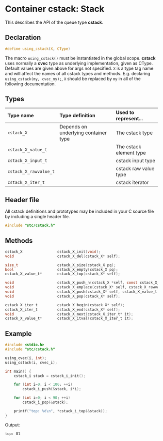 # Container cstack: Stack

This describes the API of the queue type **cstack**.

## Declaration

```c
#define using_cstack(X, CType)
```
The macro `using_cstack()` must be instantiated in the global scope.
**cstack** uses normally a **cvec** type as underlying implementation, given as CType.
Default values are given above for args not specified. `X` is a type tag name and
will affect the names of all cstack types and methods. E.g. declaring `using_cstack(my, cvec_my);`,
`X` should be replaced by `my` in all of the following documentation.

## Types

| Type name             | Type definition                        | Used to represent...                |
|:----------------------|:---------------------------------------|:------------------------------------|
| `cstack_X`            | Depends on underlying container type   | The cstack type                     |
| `cstack_X_value_t`    |                                        | The cstack element type             |
| `cstack_X_input_t`    |                                        | cstack input type                   |
| `cstack_X_rawvalue_t` |                                        | cstack raw value type               |
| `cstack_X_iter_t`     |                                        | cstack iterator                     |

## Header file

All cstack definitions and prototypes may be included in your C source file by including a single header file.

```c
#include "stc/cstack.h"
```

## Methods

```c
cstack_X                cstack_X_init(void);
void                    cstack_X_del(cstack_X* self);

size_t                  cstack_X_size(cstack_X pq);
bool                    cstack_X_empty(cstack_X pq);
cstack_X_value_t*       cstack_X_top(cstack_X* self);

void                    cstack_X_push_n(cstack_X *self, const cstack_X_input_t in[], size_t size);
void                    cstack_X_emplace(cstack_X* self, cstack_X_rawvalue_t raw);
void                    cstack_X_push(cstack_X* self, cstack_X_value_t value);
void                    cstack_X_pop(cstack_X* self);

cstack_X_iter_t         cstack_X_begin(cstack_X* self);
cstack_X_iter_t         cstack_X_end(cstack_X* self);
void                    cstack_X_next(cstack_X_iter_t* it);
cstack_X_value_t*       cstack_X_itval(cstack_X_iter_t it);
```

## Example
```c
#include <stdio.h>
#include "stc/cstack.h"

using_cvec(i, int);
using_cstack(i, cvec_i);

int main() {
    cstack_i stack = cstack_i_init();

    for (int i=0; i < 100; ++i)
        cstack_i_push(&stack, i*i);

    for (int i=0; i < 90; ++i)
        cstack_i_pop(&stack);

    printf("top: %d\n", *cstack_i_top(&stack));
}
```
Output:
```
top: 81
```